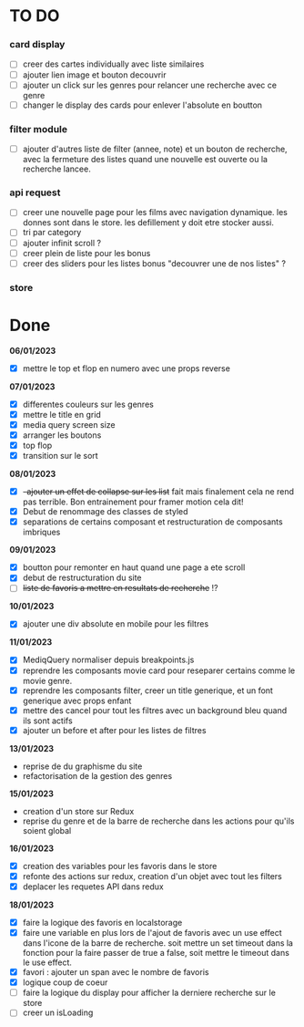# TO DO

### card display

- [ ] creer des cartes individually avec liste similaires
- [ ] ajouter lien image et bouton decouvrir
- [ ] ajouter un click sur les genres pour relancer une recherche avec ce genre
- [ ] changer le display des cards pour enlever l'absolute en boutton

### filter module

- [ ] ajouter d'autres liste de filter (annee, note) et un bouton de recherche, avec la fermeture des listes quand une nouvelle est ouverte ou la recherche lancee.

### api request

- [ ] creer une nouvelle page pour les films avec navigation dynamique. les donnes sont dans le store. les defillement y doit etre stocker aussi.
- [ ] tri par category
- [ ] ajouter infinit scroll ?
- [ ] creer plein de liste pour les bonus
- [ ] creer des sliders pour les listes bonus "decouvrer une de nos listes" ?

### store

# Done

**06/01/2023**

- [x] mettre le top et flop en numero avec une props reverse

**07/01/2023**

- [x] differentes couleurs sur les genres
- [x] mettre le title en grid
- [x] media query screen size
- [x] arranger les boutons
- [x] top flop
- [x] transition sur le sort

**08/01/2023**

- [x] ~~-ajouter un effet de collapse sur les list~~ fait mais finalement cela ne rend pas terrible. Bon entrainement pour framer motion cela dit!
- [x] Debut de renommage des classes de styled
- [x] separations de certains composant et restructuration de composants imbriques

**09/01/2023**

- [x] boutton pour remonter en haut quand une page a ete scroll
- [x] debut de restructuration du site
- [ ] ~~liste de favoris a mettre en resultats de recherche~~ !?

**10/01/2023**

- [x] ajouter une div absolute en mobile pour les filtres

**11/01/2023**

- [x] MediqQuery normaliser depuis breakpoints.js
- [x] reprendre les composants movie card pour reseparer certains comme le movie genre.
- [x] reprendre les composants filter, creer un title generique, et un font generique avec props enfant
- [x] mettre des cancel pour tout les filtres avec un background bleu quand ils sont actifs
- [x] ajouter un before et after pour les listes de filtres

**13/01/2023**

- reprise de du graphisme du site
- refactorisation de la gestion des genres

**15/01/2023**

- creation d'un store sur Redux
- reprise du genre et de la barre de recherche dans les actions pour qu'ils soient global

**16/01/2023**

- [x] creation des variables pour les favoris dans le store
- [x] refonte des actions sur redux, creation d'un objet avec tout les filters
- [x] deplacer les requetes API dans redux

**18/01/2023**

- [x] faire la logique des favoris en localstorage
- [x] faire une variable en plus lors de l'ajout de favoris avec un use effect dans l'icone de la barre de recherche. soit mettre un set timeout dans la fonction pour la faire passer de true a false, soit mettre le timeout dans le use effect.
- [x] favori : ajouter un span avec le nombre de favoris
- [x] logique coup de coeur
- [ ] faire la logique du display pour afficher la derniere recherche sur le store
- [ ] creer un isLoading
